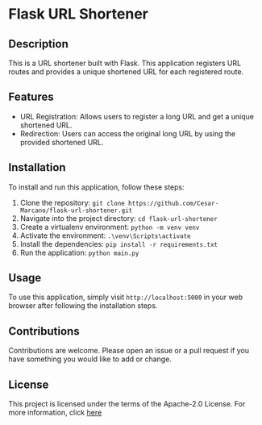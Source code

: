 # Flask URL Shortener

## Description
This is a URL shortener built with Flask. This application registers URL routes and provides a unique shortened URL for each registered route.

## Features
- URL Registration: Allows users to register a long URL and get a unique shortened URL.
- Redirection: Users can access the original long URL by using the provided shortened URL.

## Installation
To install and run this application, follow these steps:

1. Clone the repository: `git clone https://github.com/Cesar-Marcano/flask-url-shortener.git`
2. Navigate into the project directory: `cd flask-url-shortener`
3. Create a virtualenv environment: `python -m venv venv`
4. Activate the environment: `.\venv\Scripts\activate`
5. Install the dependencies: `pip install -r requirements.txt`
6. Run the application: `python main.py`

## Usage
To use this application, simply visit `http://localhost:5000` in your web browser after following the installation steps.

## Contributions
Contributions are welcome. Please open an issue or a pull request if you have something you would like to add or change.

## License
This project is licensed under the terms of the Apache-2.0 License. For more information, click [here](./LICENSE)
